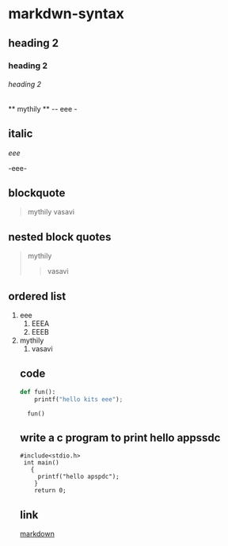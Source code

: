 # markdwn-syntax
## heading 2
### heading 2
###### heading 2
** mythily **
-- eee -
## italic
*eee*

-eee-
## blockquote
>mythily
>vasavi
## nested block quotes
>mythily
>>vasavi
## ordered list
1. eee
    1. EEEA
    2. EEEB
 2. mythily
    1. vasavi
    ## code
    ```python
    def fun():
        printf("hello kits eee");
    ```
    ```
      fun()
     ```
     ## write  a c program to print hello appssdc
     ```
     #include<stdio.h>
      int main()
        {
          printf("hello apspdc");
         }
         return 0;
      ```
      ## link
      [markdown](https://guides.github.com/features/mastering-markdown/)
      
     
    
    
